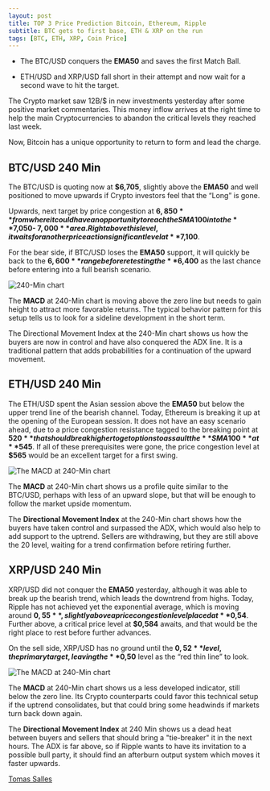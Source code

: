 ```yaml
---
layout: post
title: TOP 3 Price Prediction Bitcoin, Ethereum, Ripple
subtitle: BTC gets to first base, ETH & XRP on the run
tags: [BTC, ETH, XRP, Coin Price]
---
```



- The BTC/USD conquers the **EMA50** and saves the first Match Ball.

- ETH/USD and XRP/USD fall short in their attempt and now wait for a second wave to hit the target.

The Crypto market saw 12B/$ in new investments yesterday after some positive market commentaries. This money inflow arrives at the right time to help the main Cryptocurrencies to abandon the critical levels they reached last week.

Now, Bitcoin has a unique opportunity to return to form and lead the charge.

## BTC/USD 240 Min

The BTC/USD is quoting now at **$6,705**, slightly above the **EMA50** and well positioned to move upwards if Crypto investors feel that the “Long” is gone.

Upwards, next target by price congestion at **$6,850** from where it could have an opportunity to reach the SMA100 into the **$7,050- $7,000** area. Right above this level, it waits for another price action significant level at **$7,100**.

For the bear side, if BTC/USD loses the **EMA50** support, it will quickly be back to the **$6,600** range before retesting the **$6,400** as the last chance before entering into a full bearish scenario.

![240-Min chart ](https://editorial.azureedge.net/miscelaneous/BTC_USD190618-636650004994567582.png)

The **MACD** at 240-Min chart is moving above the zero line but needs to gain height to attract more favorable returns. The typical behavior pattern for this setup tells us to look for a sideline development in the short term.

The Directional Movement Index at the 240-Min chart shows us how the buyers are now in control and have also conquered the ADX line. It is a traditional pattern that adds probabilities for a continuation of the upward movement.

## ETH/USD 240 Min

The ETH/USD spent the Asian session above the **EMA50** but below the upper trend line of the bearish channel. Today, Ethereum is breaking it up at the opening of the European session. It does not have an easy scenario ahead, due to a price congestion resistance tagged to the breaking point at **$520** that should break higher to get options to assault the **SMA100** at **$545**. If all of these prerequisites were gone, the price congestion level at **$565** would be an excellent target for a first swing.

![The MACD at 240-Min chart](https://editorial.azureedge.net/miscelaneous/ETH_USD%20(94)-636650006054275124.png)

The **MACD** at 240-Min chart shows us a profile quite similar to the BTC/USD, perhaps with less of an upward slope, but that will be enough to follow the market upside momentum.

 The **Directional Movement Index** at the 240-Min chart shows how the buyers have taken control and surpassed the ADX, which would also help to add support to the uptrend. Sellers are withdrawing, but they are still above the 20 level, waiting for a trend confirmation before retiring further.

## XRP/USD 240 Min

XRP/USD did not conquer the **EMA50** yesterday, although it was able to break up the bearish trend, which leads the downtrend from highs. Today, Ripple has not achieved yet the exponential average, which is moving around **$0,55**, slightly above a price congestion level placed at **$0,54**. Further above, a critical price level at **$0,584** awaits, and that would be the right place to rest before further advances.

On the sell side, XRP/USD has no ground until the **$0,52** level, the primary target, leaving the **$0,50** level as the “red thin line” to look.

![The MACD at 240-Min chart](https://editorial.azureedge.net/miscelaneous/XRP_USD190818-636650006822412048.png)

The **MACD** at 240-Min chart shows us a less developed indicator, still below the zero line. Its Crypto counterparts could favor this technical setup if the uptrend consolidates, but that could bring some headwinds if markets turn back down again.

The **Directional Movement Index** at 240 Min shows us a dead heat between buyers and sellers that should bring a "tie-breaker" it in the next hours. The ADX is far above, so if Ripple wants to have its invitation to a possible bull party, it should find an afterburn output system which moves it faster upwards.

[Tomas Salles](https://www.fxstreet.com/author/tomas-salles)
